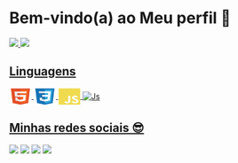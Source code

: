 # Bem-vindo(a) ao Meu perfil 🧐

<div>
   <a href="https://github.com/XAdamWarlockX">
   <img height="180em" src="https://github-readme-stats.vercel.app/api?username=XAdamWarlockX&show_icons=true&theme=radical&include_all_commits=true&count_private=true"/>
   <img height="180em" src="https://github-readme-stats.vercel.app/api/top-langs/?username=XAdamWarlockX&layout=compact&langs_count=6&theme=radical"/>
</div>

## Linguagens

<div style="display: inline_block">
  <img align="center" alt="HTML" height="30" width="40" src="https://raw.githubusercontent.com/devicons/devicon/master/icons/html5/html5-original.svg">
  <img align="center" alt="CSS" height="30" width="40" src="https://raw.githubusercontent.com/devicons/devicon/master/icons/css3/css3-original.svg">
  <img align="center" alt="Js" height="30" width="40" src="https://raw.githubusercontent.com/devicons/devicon/master/icons/javascript/javascript-plain.svg">
  <img align="center" alt="Js" height="30" width="40" src="https://www.svgrepo.com/show/452092/react.svg">
</div>
 
## Minhas redes sociais 😎
 
<div> 
  <a href="https://instagram.com/adam.damasceno" target="_blank"><img src="https://img.shields.io/badge/-Instagram-%23E4405F?style=for-the-badge&logo=instagram&logoColor=white" target="_blank"></a>
 <a href="https://discord.com/channels/.adamwarlock." target="_blank"><img src="https://img.shields.io/badge/Discord-7289DA?style=for-the-badge&logo=discord&logoColor=white" target="_blank"></a> 
  <a href="https://mail.google.com/mail/u/0/#sent?compose=CllgCJfrsgPTqHsGxdqFqpNLSPGnjzFkFKHqjjgdpDNXRwVFGWmTRsGvVcLbTsNKxqdbpnsmDmL"><img src="https://img.shields.io/badge/-Gmail-%23333?style=for-the-badge&logo=gmail&logoColor=white" target="_blank"></a>
  <a href="https://www.linkedin.com/in/adam-warlock-bb3583287" target="_blank"><img src="https://img.shields.io/badge/-LinkedIn-%230077B5?style=for-the-badge&logo=linkedin&logoColor=white" target="_blank"></a>
</div>
